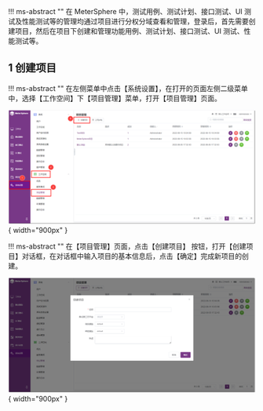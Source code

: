 !!! ms-abstract ""
	在 MeterSphere 中，测试用例、测试计划、接口测试、UI 测试及性能测试等的管理均通过项目进行分权分域查看和管理，登录后，首先需要创建项目，然后在项目下创建和管理功能用例、测试计划、接口测试、UI 测试、性能测试等。<br>

## 1 创建项目
!!! ms-abstract ""
	在左侧菜单中点击【系统设置】，在打开的页面左侧二级菜单中，选择【工作空间】下【项目管理】菜单，打开【项目管理】页面。

![!项目管理](../img/system_management/项目管理.png){ width="900px" }

!!! ms-abstract ""
	在【项目管理】页面，点击【创建项目】 按钮，打开【创建项目】对话框，在对话框中输入项目的基本信息后，点击【确定】完成新项目的创建。

![!项目管理](../img/system_management/创建项目.png){ width="900px" }